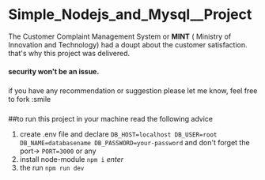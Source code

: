 # Simple_Nodejs_and_Mysql__Project
The Customer Complaint Management System or **MINT** ( Ministry of Innovation and Technology) had a doupt about the customer satisfaction. that's why this project was delivered.
#### security won't be an issue.
###
if you have any recommendation or suggestion please let me know, feel free to fork :smile
###
##to run this project in your machine read the following advice

1. create .env file and declare
    `DB_HOST=localhost
    DB_USER=root
    DB_NAME=databasename
    DB_PASSWORD=your-password`
 and don't forget the port-> `PORT=3000` or any
2. install node-module `npm i` *enter*
3. the run `npm run dev`
